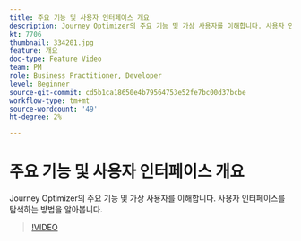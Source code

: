```yaml
---
title: 주요 기능 및 사용자 인터페이스 개요
description: Journey Optimizer의 주요 기능 및 가상 사용자를 이해합니다. 사용자 인터페이스를 탐색하는 방법을 알아봅니다.
kt: 7706
thumbnail: 334201.jpg
feature: 개요
doc-type: Feature Video
team: PM
role: Business Practitioner, Developer
level: Beginner
source-git-commit: cd5b1ca18650e4b79564753e52fe7bc00d37bcbe
workflow-type: tm+mt
source-wordcount: '49'
ht-degree: 2%

---
```



# 주요 기능 및 사용자 인터페이스 개요

Journey Optimizer의 주요 기능 및 가상 사용자를 이해합니다. 사용자 인터페이스를 탐색하는 방법을 알아봅니다.

>[!VIDEO](https://video.tv.adobe.com/v/334201?quality=12)
